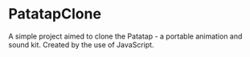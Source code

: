 # PatatapClone
A simple project aimed to clone the Patatap - a portable animation and sound kit. Created by the use of JavaScript.
